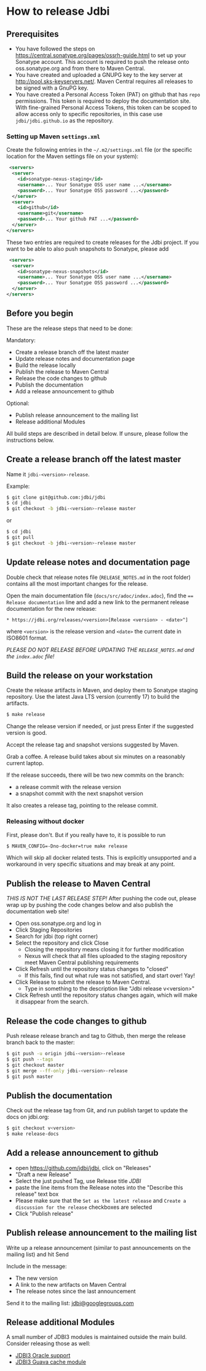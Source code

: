 # How to release Jdbi

## Prerequisites

* You have followed the steps on https://central.sonatype.org/pages/ossrh-guide.html
to set up your Sonatype account. This account is required to push the release onto oss.sonatype.org and from there to Maven Central.
* You have created and uploaded a GNUPG key to the key server  at http://pool.sks-keyservers.net/. Maven Central requires all releases to be signed with a GnuPG key.
* You have created a Personal Access Token (PAT) on github that has `repo` permissions. This token is required to deploy the documentation site. With fine-grained Personal Access Tokens, this token can be scoped to allow access only to specific repositories, in this case use `jdbi/jdbi.github.io` as the repository.

### Setting up Maven `settings.xml`

Create the following entries in the `~/.m2/settings.xml` file (or the specific location for the Maven settings file on your system):

```xml
 <servers>
  <server>
    <id>sonatype-nexus-staging</id>
    <username>... Your Sonatype OSS user name ...</username>
    <password>... Your Sonatype OSS password ...</password>
  </server>
  <server>
    <id>github</id>
    <username>git</username>
    <password>... Your github PAT ...</password>
  </server>
</servers>
```

These two entries are required to create releases for the Jdbi project. If you want to be able to also push snapshots to Sonatype, please add

```xml
 <servers>
  <server>
    <id>sonatype-nexus-snapshots</id>
    <username>... Your Sonatype OSS user name ...</username>
    <password>... Your Sonatype OSS password ...</password>
  </server>
</servers>
```

## Before you begin

These are the release steps that need to be done:

Mandatory:

* Create a release branch off the latest master
* Update release notes and documentation page
* Build the release locally
* Publish the release to Maven Central
* Release the code changes to github
* Publish the documentation
* Add a release announcement to github

Optional:

* Publish release announcement to the mailing list
* Release additional Modules

All build steps are described in detail below. If unsure, please follow the instructions below.


## Create a release branch off the latest master

Name it `jdbi-<version>-release`.

Example:

```bash
$ git clone git@github.com:jdbi/jdbi
$ cd jdbi
$ git checkout -b jdbi-<version>-release master
```

or

```bash
$ cd jdbi
$ git pull
$ git checkout -b jdbi-<version>-release master
```

## Update release notes and documentation page

Double check that release notes file (`RELEASE_NOTES.md` in the root
folder) contains all the most important changes for the release.

Open the main documentation file (`docs/src/adoc/index.adoc`), find the `== Release documentation` line and
add a new link to the permanent release documentation for the new release:

```
* https://jdbi.org/releases/<version>[Release <version> - <date>^]
```

where `<version>` is the release version and `<date>` the current date in ISO8601 format.

_*PLEASE DO NOT RELEASE BEFORE UPDATING THE `RELEASE_NOTES.md` and the `index.adoc` file!*_


## Build the release on your workstation

Create the release artifacts in Maven, and deploy them to Sonatype staging repository.
Use the latest Java LTS version (currently 17) to build the artifacts.

```bash
$ make release
```

Change the release version if needed, or just press Enter if the suggested version is good.

Accept the release tag and snapshot versions suggested by Maven.

Grab a coffee. A release build takes about six minutes on a reasonably current laptop.

If the release succeeds, there will be two new commits on the branch:

- a release commit with the release version
- a snapshot commit with the next snapshot version

It also creates a release tag, pointing to the release commit.


### Releasing without docker

First, please don't. But if you really have to, it is possible to run

```bash
$ MAVEN_CONFIG=-Dno-docker=true make release
```

Which will skip all docker related tests. This is explicitly
unsupported and a workaround in very specific situations and may break
at any point.


## Publish the release to Maven Central

*THIS IS NOT THE LAST RELEASE STEP!* After pushing the code out, please wrap up
by pushing the code changes below and also publish the documentation web site!

- Open oss.sonatype.org and log in
- Click Staging Repositories
- Search for jdbi (top right corner)
- Select the repository and click Close
  - Closing the repository means closing it for further modification
  - Nexus will check that all files uploaded to the staging repository
    meet Maven Central publishing requirements
- Click Refresh until the repository status changes to "closed"
  - If this fails, find out what rule was not satisfied, and start over! Yay!
- Click Release to submit the release to Maven Central.
  - Type in something to the description like "Jdbi release v\<version\>"
- Click Refresh until the repository status changes again, which will make
  it disappear from the search.


## Release the code changes to github

Push release release branch and tag to Github, then merge the release branch back to the master:

```bash
$ git push -u origin jdbi-<version>-release
$ git push --tags
$ git checkout master
$ git merge --ff-only jdbi-<version>-release
$ git push master
```

## Publish the documentation

Check out the release tag from Git, and run publish target to update the docs on jdbi.org:

```bash
$ git checkout v<version>
$ make release-docs
```

## Add a release announcement to github

- open https://github.com/jdbi/jdbi, click on "Releases"
- "Draft a new Release"
- Select the just pushed Tag, use Release title *JDBI <version>*
- paste the line items from the Release notes into the "Describe this release" text box
- Please make sure that the `Set as the latest release` and `Create a discussion for the release` checkboxes are selected
- Click "Publish release"


## Publish release announcement to the mailing list

Write up a release announcement (similar to past announcements on the mailing list) and hit Send

Include in the message:

- The new version
- A link to the new artifacts on Maven Central
- The release notes since the last announcement

Send it to the mailing list: jdbi@googlegroups.com


## Release additional Modules

A small number of JDBI3 modules is maintained outside the main build. Consider releasing those as well:

* [JDBI3 Oracle support](https://github.com/jdbi/jdbi3-oracle12)
* [JDBI3 Guava cache module](https://github.com/jdbi/jdbi3-guava-cache)
